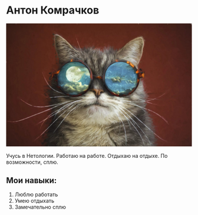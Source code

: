 # Антон Комрачков

![Кот в очках](img/img.jpg)

Учусь в Нетологии. Работаю на работе. Отдыхаю на отдыхе. По возможности, сплю.

## Мои навыки:
1. Люблю работать
1. Умею отдыхать
1. Замечательно сплю
